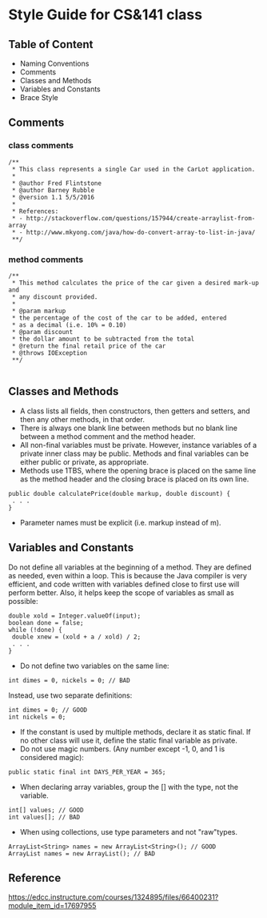 # Style Guide for CS&141 class

## Table of Content

*	Naming Conventions 
*	Comments
*	Classes and Methods 
*	Variables and Constants
* 	Brace Style

## Comments

### class comments 
~~~~
/** 
 * This class represents a single Car used in the CarLot application. 
 * 
 * @author Fred Flintstone 
 * @author Barney Rubble 
 * @version 1.1 5/5/2016 
 * 
 * References: 
 * - http://stackoverflow.com/questions/157944/create-arraylist-from-array 
 * - http://www.mkyong.com/java/how-do-convert-array-to-list-in-java/ 
 **/ 
 ~~~~ 
 
###	method comments
~~~~ 
/** 
 * This method calculates the price of the car given a desired mark-up and 
 * any discount provided. 
 * 
 * @param markup 
 * the percentage of the cost of the car to be added, entered 
 * as a decimal (i.e. 10% = 0.10) 
 * @param discount 
 * the dollar amount to be subtracted from the total 
 * @return the final retail price of the car 
 * @throws IOException 
 **/ 
 
 ~~~~ 
 
## Classes and Methods
*	A class lists all fields, then constructors, then getters and setters, and then any other methods,
in that order.
*	There is always one blank line between methods but no blank line between a method comment
and the method header.
*	All non-final variables must be private. However, instance variables of a private inner class
may be public. Methods and final variables can be either public or private, as appropriate.
*	Methods use 1TBS, where the opening brace is placed on the same line as the method header
and the closing brace is placed on its own line.
~~~~
public double calculatePrice(double markup, double discount) {
 . . .
}
~~~~
*	Parameter names must be explicit (i.e. markup instead of m).

## Variables and Constants

 Do not define all variables at the beginning of a method. They are defined as needed, even
within a loop. This is because the Java compiler is very efficient, and code written with variables
defined close to first use will perform better. Also, it helps keep the scope of variables as small
as possible:
~~~~
double xold = Integer.valueOf(input);
boolean done = false;
while (!done) {
 double xnew = (xold + a / xold) / 2;
 . . .
}
~~~~
*	Do not define two variables on the same line:
~~~~
int dimes = 0, nickels = 0; // BAD
~~~~
Instead, use two separate definitions:
~~~~
int dimes = 0; // GOOD
int nickels = 0;
~~~~
*	If the constant is used by multiple methods, declare it as static final. If no other class will
use it, define the static final variable as private.
*	Do not use magic numbers. (Any number except -1, 0, and 1 is considered magic):
~~~~
public static final int DAYS_PER_YEAR = 365;
~~~~
*	When declaring array variables, group the [] with the type, not the variable.
~~~~
int[] values; // GOOD
int values[]; // BAD
~~~~
*	When using collections, use type parameters and not "raw"types.
~~~~
ArrayList<String> names = new ArrayList<String>(); // GOOD
ArrayList names = new ArrayList(); // BAD
~~~~

## Reference

https://edcc.instructure.com/courses/1324895/files/66400231?module_item_id=17697955
